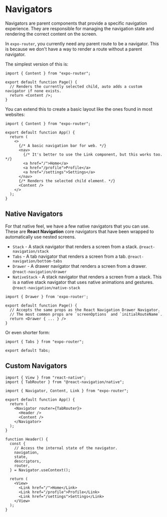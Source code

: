 # Navigators

Navigators are parent components that provide a specific navigation experience. They are responsible for managing the navigation state and rendering the correct content on the screen.

In `expo-router`, you currently need any parent route to be a navigator. This is because we don't have a way to render a route without a parent navigator.

The simplest version of this is:

```tsx
import { Content } from "expo-router";

export default function Page() {
  // Renders the currently selected child, auto adds a custom navigator if none exists.
  return <Content />;
}
```

You can extend this to create a basic layout like the ones found in most websites:

```tsx
import { Content } from "expo-router";

export default function App() {
  return (
    <>
      {/* A basic navigation bar for web. */}
      <nav>
        {/* It's better to use the Link component, but this works too. */}
        <a href="/">Home</a>
        <a href="/profile">Profile</a>
        <a href="/settings">Settings</a>
      </nav>
      {/* Renders the selected child element. */}
      <Content />
    </>
  );
}
```

## Native Navigators

For that native feel, we have a few native navigators that you can use. These are **React Navigation** core navigators that have been wrapped to automatically use nested screens.

- `Stack` - A stack navigator that renders a screen from a stack. `@react-navigation/stack`
- `Tabs` - A tab navigator that renders a screen from a tab. `@react-navigation/bottom-tabs`
- `Drawer` - A drawer navigator that renders a screen from a drawer. `@react-navigation/drawer`
- `NativeStack` - A stack navigator that renders a screen from a stack. This is a native stack navigator that uses native animations and gestures. `@react-navigation/native-stack`

```tsx
import { Drawer } from 'expo-router';

export default function Page() {
  // Accepts the same props as the React Navigation Drawer Navigator.
  // The most common props are `screenOptions` and `initialRouteName`.
  return <Drawer { ... } />
}
```

Or even shorter form:

```tsx
import { Tabs } from "expo-router";

export default Tabs;
```

## Custom Navigators

```tsx
import { View } from "react-native";
import { TabRouter } from "@react-navigation/native";

import { Navigator, Content, Link } from "expo-router";

export default function App() {
  return (
    <Navigator router={TabRouter}>
      <Header />
      <Content />
    </Navigator>
  );
}

function Header() {
  const {
    // Access the internal state of the navigator.
    navigation,
    state,
    descriptors,
    router,
  } = Navigator.useContext();

  return (
    <View>
      <Link href="/">Home</Link>
      <Link href="/profile">Profile</Link>
      <Link href="/settings">Settings</Link>
    </View>
  );
}
```
